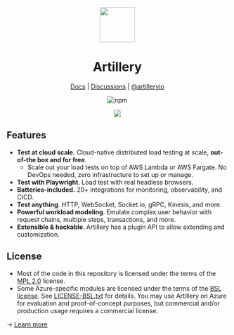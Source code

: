 <div align="center">
  <a href="./packages/artillery#readme"><img src="./packages/artillery/artillery-logo.svg" width="80"></a>
  <h1>Artillery</h1>
<p align="center">
  <a href="https://www.artillery.io/docs">Docs</a> | <a href="https://github.com/artilleryio/artillery/discussions">Discussions</a> | <a href="https://twitter.com/artilleryio">@artilleryio</a>
</p>

<p align="center">
  <img alt="npm" src="https://img.shields.io/npm/dm/artillery?style=flat-square">
</p>


<a href="https://www.artillery.io/">
  <img
    src="https://www.artillery.io/api/og?title=The%20Complete%20Load%20Testing%20Platform"
  />
</a>

</div>

## Features

- **Test at cloud scale.** Cloud-native distributed load testing at scale, **out-of-the box and for free**.
  - Scale out your load tests on top of AWS Lambda or AWS Fargate. No DevOps needed, zero infrastructure to set up or manage.
- **Test with Playwright**. Load test with real headless browsers.
- **Batteries-included.** 20+ integrations for monitoring, observability, and CICD.
- **Test anything**. HTTP, WebSocket, Socket.io, gRPC, Kinesis, and more.
- **Powerful workload modeling**. Emulate complex user behavior with request chains, multiple steps, transactions, and more.
- **Extensible & hackable**. Artillery has a plugin API to allow extending and customization.

## License

* Most of the code in this repository is licensed under the terms of the [MPL 2.0](https://www.mozilla.org/en-US/MPL/2.0/) license.
* Some Azure-specific modules are licensed under the terms of the [BSL license](https://mariadb.com/bsl-faq-adopting/). See [LICENSE-BSL.txt](./LICENSE-BSL.txt) for details. You may use Artillery on Azure for evaluation and proof-of-concept purposes, but commercial and/or production usage requires a commercial license.


→ [Learn more](./packages/artillery#readme)

<!--

----

<div align="center">
  <img src="./packages/skytrace/skytrace-logo.svg" width="80">
  <h1>Skytrace<br />fast & simple end-to-end testing</h1>
</div>

**Skytrace makes it easy to write, run and reuse e2e tests.**

* Write flows fast with editor autocomplete and auto-reload mode
* Set assertions and expectations on responses
* Run locally, in CI/CD, or in production
* Batteries-included with 20+ integrations for CICD, monitoring, and observability
* Reuse flows for load testing with Artillery

→ [Learn more](./packages/skytrace#readme)

⚠️ Skytrace is an alpha project ⚠️

----

<img src="https://149753425.v2.pressablecdn.com/wp-content/uploads/2009/06/osi_symbol_100X100_0.png" width="36" align="left" />

**Artillery** and **Skytrace** are open-source software distributed under the terms of the [MPLv2](https://www.mozilla.org/en-US/MPL/2.0/) license.

-->
